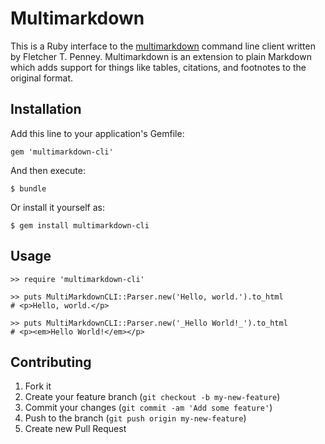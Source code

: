 # Multimarkdown

This is a Ruby interface to the 
[multimarkdown](http://fletcherpenney.net/multimarkdown/) command line 
client written by Fletcher T. Penney.  Multimarkdown is an extension to
plain Markdown which adds support for things like tables, citations, and 
footnotes to the original format.

## Installation

Add this line to your application's Gemfile:

    gem 'multimarkdown-cli'

And then execute:

    $ bundle

Or install it yourself as:

    $ gem install multimarkdown-cli

## Usage

    >> require 'multimarkdown-cli'

    >> puts MultiMarkdownCLI::Parser.new('Hello, world.').to_html
    # <p>Hello, world.</p>

    >> puts MultiMarkdownCLI::Parser.new('_Hello World!_').to_html
    # <p><em>Hello World!</em></p>

## Contributing

1. Fork it
2. Create your feature branch (`git checkout -b my-new-feature`)
3. Commit your changes (`git commit -am 'Add some feature'`)
4. Push to the branch (`git push origin my-new-feature`)
5. Create new Pull Request
